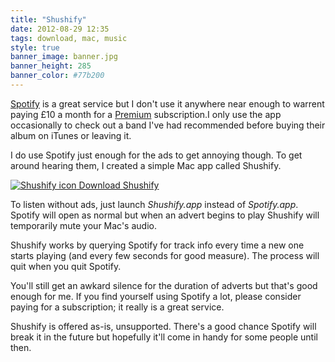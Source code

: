 ```yaml
---
title: "Shushify"
date: 2012-08-29 12:35
tags: download, mac, music
style: true
banner_image: banner.jpg
banner_height: 285
banner_color: #77b200
---
```


[Spotify][s] is a great service but I don't use it anywhere near enough to warrent paying £10 a month for a [Premium][p] subscription.I only use the app occasionally to check out a band I've had recommended before buying their album on iTunes or leaving it.

I do use Spotify just enough for the ads to get annoying though. To get around hearing them, I created a simple Mac app called Shushify.

[![Shushify icon](/posts/shushify/icon.png) Download Shushify](https://www.dropbox.com/s/zfgeqhbuzyskw9g/Shushify.zip?dl=1)

To listen without ads, just launch _Shushify.app_ instead of _Spotify.app_. Spotify will open as normal but when an advert begins to play Shushify will temporarily mute your Mac's audio.

Shushify works by querying Spotify for track info every time a new one starts playing (and every few seconds for good measure). The process will quit when you quit Spotify.

You'll still get an awkard silence for the duration of adverts but that's good enough for me. If you find yourself using Spotify a lot, please consider paying for a subscription; it really is a great service.

Shushify is offered as-is, unsupported. There's a good chance Spotify will break it in the future but hopefully it'll come in handy for some people until then.

[s]: http://www.spotify.com/
[p]: http://www.spotify.com/uk/get-spotify/premium/
